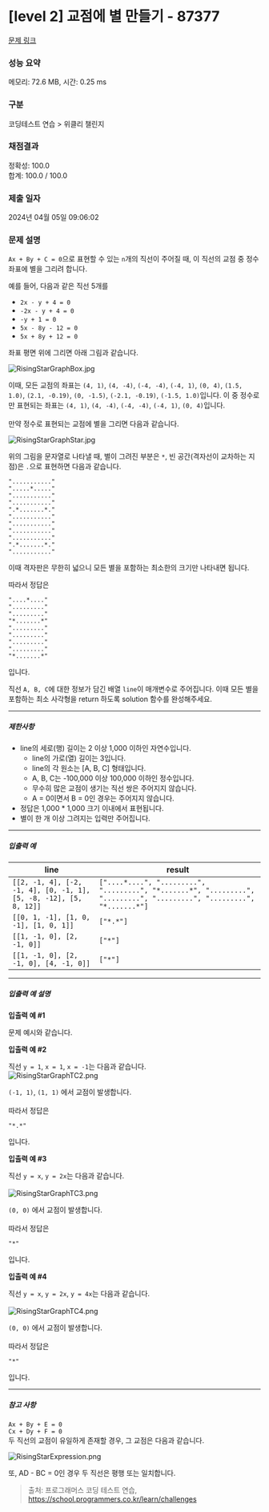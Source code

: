 # [level 2] 교점에 별 만들기 - 87377 

[문제 링크](https://school.programmers.co.kr/learn/courses/30/lessons/87377) 

### 성능 요약

메모리: 72.6 MB, 시간: 0.25 ms

### 구분

코딩테스트 연습 > 위클리 챌린지

### 채점결과

정확성: 100.0<br/>합계: 100.0 / 100.0

### 제출 일자

2024년 04월 05일 09:06:02

### 문제 설명

<p><code>Ax + By + C = 0</code>으로 표현할 수 있는 <code>n</code>개의 직선이 주어질 때, 이 직선의 교점 중 정수 좌표에 별을 그리려 합니다.</p>

<p>예를 들어, 다음과 같은 직선 5개를  </p>

<ul>
<li><code>2x - y + 4 = 0</code></li>
<li><code>-2x - y + 4 = 0</code></li>
<li><code>-y + 1 = 0</code></li>
<li><code>5x - 8y - 12 = 0</code></li>
<li><code>5x + 8y + 12 = 0</code><br></li>
</ul>

<p>좌표 평면 위에 그리면 아래 그림과 같습니다.</p>

<p><img src="https://grepp-programmers.s3.ap-northeast-2.amazonaws.com/files/production/d440b8f4-91c3-4272-8a81-876e9aaffb9c/RisingStarGraphBox.jpg" title="" alt="RisingStarGraphBox.jpg"></p>

<p>이때, 모든 교점의 좌표는 <code>(4, 1)</code>, <code>(4, -4)</code>, <code>(-4, -4)</code>, <code>(-4, 1)</code>, <code>(0, 4)</code>, <code>(1.5, 1.0)</code>, <code>(2.1, -0.19)</code>, <code>(0, -1.5)</code>, <code>(-2.1, -0.19)</code>, <code>(-1.5, 1.0)</code>입니다. 이 중 정수로만 표현되는 좌표는 <code>(4, 1)</code>, <code>(4, -4)</code>, <code>(-4, -4)</code>, <code>(-4, 1)</code>, <code>(0, 4)</code>입니다.<br><br>
만약 정수로 표현되는 교점에 별을 그리면 다음과 같습니다.</p>

<p><img src="https://grepp-programmers.s3.ap-northeast-2.amazonaws.com/files/production/15ffe460-62dc-48df-82a2-7d7636809454/RisingStarGraphStar.jpg" title="" alt="RisingStarGraphStar.jpg"></p>

<p>위의 그림을 문자열로 나타낼 때, 별이 그려진 부분은 <code>*</code>, 빈 공간(격자선이 교차하는 지점)은 <code>.</code>으로 표현하면 다음과 같습니다.   </p>
<div class="highlight"><pre class="codehilite"><code>"..........."  
".....*....."  
"..........."  
"..........."  
".*.......*."  
"..........."  
"..........."  
"..........."  
"..........."  
".*.......*."  
"..........."  
</code></pre></div>
<p>이때 격자판은 무한히 넓으니 모든 별을 포함하는 최소한의 크기만 나타내면 됩니다.  </p>

<p>따라서 정답은  </p>
<div class="highlight"><pre class="codehilite"><code>"....*...."  
"........."  
"........."  
"*.......*"  
"........."  
"........."  
"........."  
"........."  
"*.......*"  
</code></pre></div>
<p>입니다.</p>

<p>직선 <code>A, B, C</code>에 대한 정보가 담긴 배열 <code>line</code>이 매개변수로 주어집니다. 이때 모든 별을 포함하는 최소 사각형을 return 하도록 solution 함수를 완성해주세요.</p>

<hr>

<h5>제한사항</h5>

<ul>
<li>line의 세로(행) 길이는 2 이상 1,000 이하인 자연수입니다.

<ul>
<li>line의 가로(열) 길이는 3입니다.</li>
<li>line의 각 원소는 [A, B, C] 형태입니다.</li>
<li>A, B, C는 -100,000 이상 100,000 이하인 정수입니다.</li>
<li>무수히 많은 교점이 생기는 직선 쌍은 주어지지 않습니다.</li>
<li>A = 0이면서 B = 0인 경우는 주어지지 않습니다.</li>
</ul></li>
<li>정답은 1,000 * 1,000 크기 이내에서 표현됩니다.</li>
<li>별이 한 개 이상 그려지는 입력만 주어집니다.</li>
</ul>

<hr>

<h5>입출력 예</h5>
<table class="table">
        <thead><tr>
<th>line</th>
<th>result</th>
</tr>
</thead>
        <tbody><tr>
<td><code>[[2, -1, 4], [-2, -1, 4], [0, -1, 1], [5, -8, -12], [5, 8, 12]]</code></td>
<td><code>["....*....", ".........", ".........", "*.......*", ".........", ".........", ".........", ".........", "*.......*"]</code></td>
</tr>
<tr>
<td><code>[[0, 1, -1], [1, 0, -1], [1, 0, 1]]</code></td>
<td><code>["*.*"]</code></td>
</tr>
<tr>
<td><code>[[1, -1, 0], [2, -1, 0]]</code></td>
<td><code>["*"]</code></td>
</tr>
<tr>
<td><code>[[1, -1, 0], [2, -1, 0], [4, -1, 0]]</code></td>
<td><code>["*"]</code></td>
</tr>
</tbody>
      </table>
<hr>

<h5>입출력 예 설명</h5>

<p><strong>입출력 예 #1</strong>  </p>

<p>문제 예시와 같습니다.</p>

<p><strong>입출력 예 #2</strong></p>

<p>직선 <code>y = 1</code>, <code>x = 1</code>, <code>x = -1</code>는 다음과 같습니다.<br>
<img src="https://grepp-programmers.s3.ap-northeast-2.amazonaws.com/files/production/49a6590a-33b2-4240-a1a4-bbd5292c6e7b/RisingStarGraphTC2.png" title="" alt="RisingStarGraphTC2.png"></p>

<p><code>(-1, 1)</code>, <code>(1, 1)</code> 에서 교점이 발생합니다.<br><br>
따라서 정답은  </p>
<div class="highlight"><pre class="codehilite"><code>"*.*"  
</code></pre></div>
<p>입니다.</p>

<p><strong>입출력 예 #3</strong>  </p>

<p>직선 <code>y = x</code>, <code>y = 2x</code>는 다음과 같습니다.<br><br>
<img src="https://grepp-programmers.s3.ap-northeast-2.amazonaws.com/files/production/663cd2ee-3326-4da8-b545-c213a2f2dc5b/RisingStarGraphTC3.png" title="" alt="RisingStarGraphTC3.png"></p>

<p><code>(0, 0)</code> 에서 교점이 발생합니다.<br><br>
따라서 정답은  </p>
<div class="highlight"><pre class="codehilite"><code>"*"  
</code></pre></div>
<p>입니다.</p>

<p><strong>입출력 예 #4</strong></p>

<p>직선 <code>y = x</code>, <code>y = 2x</code>, <code>y = 4x</code>는 다음과 같습니다.<br><br>
<img src="https://grepp-programmers.s3.ap-northeast-2.amazonaws.com/files/production/966291bc-278c-40db-bf72-780aba3e5f5b/RisingStarGraphTC4.png" title="" alt="RisingStarGraphTC4.png"></p>

<p><code>(0, 0)</code> 에서 교점이 발생합니다.<br><br>
따라서 정답은  </p>
<div class="highlight"><pre class="codehilite"><code>"*"
</code></pre></div>
<p>입니다.</p>

<hr>

<h5>참고 사항</h5>

<p><code>Ax + By + E = 0</code><br>
<code>Cx + Dy + F = 0</code><br>
두 직선의 교점이 유일하게 존재할 경우, 그 교점은 다음과 같습니다.</p>

<p><img src="https://grepp-programmers.s3.ap-northeast-2.amazonaws.com/files/production/133f75ab-a22a-476b-92c2-587cea721944/RisingStarExpression.png" title="" alt="RisingStarExpression.png"></p>

<p>또, AD - BC = 0인 경우 두 직선은 평행 또는 일치합니다.</p>


> 출처: 프로그래머스 코딩 테스트 연습, https://school.programmers.co.kr/learn/challenges